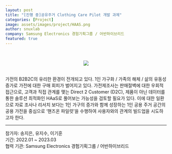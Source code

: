```yaml
---
layout: post
title: "[진행 중]공유주거 Clothing Care Pilot 개발 과제"
categories: [Project]
image: assets/images/project/HAAS.png
author: snuxlab
company: Samsung Electronics 경험기획그룹 / 어반하이브리드
featured: true
---
```


<p>
<br>
<p align="center"><img src="{{site.baseurl}}/assets/images/project/HAAS.png"></p>
<br>
가전의 B2B2C의 유리한 환경이 전개되고 있다. 1인 가구화 / 가족의 해체 / 삶의 유동성 증가로 가전에 대한 구매 회피가 벌어지고 있다. 가전제조사는 판매절벽에 대한 우회적 접근으로, 고객과 직접 관계를 맺는 Direct 2 Customer (D2C), 제품이 아닌 데이터를 통한 솔루션 최적화인 HAaS로 풀어보는 가능성을 검토할 필요가 있다. 이에 대한 일환으로 자료 조사나 리서치 보다는 1인 가구의 증가와 함께 성장하는 1인 공용 주거 공간의 공용 가전을 중심으로 ‘핸즈온 파일럿’을 수행하여 사용자와의 관계의 빌드업을 시도하고자 한다.
<br>
</p>

<hr>
참가자: 송지은, 유지수, 이기훈 <br>
기간: 2022.01 ~ 2023.03 <br>
협력 기관: Samsung Electronics 경험기획그룹 / 어반하이브리드
